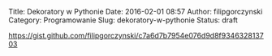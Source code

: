 Title: Dekoratory w Pythonie
Date: 2016-02-01 08:57
Author: filipgorczynski
Category: Programowanie
Slug: dekoratory-w-pythonie
Status: draft

https://gist.github.com/filipgorczynski/c7a6d7b7954e076d9d8f934632813703
